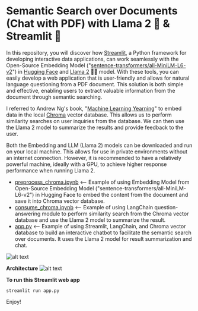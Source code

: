 # Semantic Search over Documents (Chat with PDF) with Llama 2 🦙 & Streamlit 🌠

In this repository, you will discover how [Streamlit](https://streamlit.io/), a Python framework for developing interactive data applications, can work seamlessly with the Open-Source Embedding Model ("[sentence-transformers/all-MiniLM-L6-v2](https://huggingface.co/sentence-transformers/all-MiniLM-L6-v2)") in [Hugging Face](https://huggingface.co/) and [Llama 2](https://huggingface.co/sentence-transformers/all-MiniLM-L6-v2) 🦙🦙 model. With these tools, you can easily develop a web application that is user-friendly and allows for natural language questioning from a PDF document. This solution is both simple and effective, enabling users to extract valuable information from the document through semantic searching.

I referred to Andrew Ng's book, "[Machine Learning Yearning](https://info.deeplearning.ai/machine-learning-yearning-book)" to embed data in the local [Chroma](https://www.trychroma.com/) vector database. This allows us to perform similarity searches on user inquiries from the database. We can then use the Llama 2 model to summarize the results and provide feedback to the user.

Both the Embedding and LLM (Llama 2) models can be downloaded and run on your local machine. This allows for use in private environments without an internet connection. However, it is recommended to have a relatively powerful machine, ideally with a GPU, to achieve higher response performance when running Llama 2.

* [preprocess_chroma.ipynb](https://github.com/easonlai/chat_with_pdf_streamlit_llama2/blob/main/preprocess_chroma.ipynb) <-- Example of using Embedding Model from Open-Source Embedding Model ("sentence-transformers/all-MiniLM-L6-v2") in Hugging Face to embed the content from the document and save it into Chroma vector database.
* [consume_chroma.ipynb](https://github.com/easonlai/chat_with_pdf_streamlit_llama2/blob/main/consume_chroma.ipynb) <-- Example of using LangChain question-answering module to perform similarity search from the Chroma vector database and use the Llama 2 model to summarize the result.
* [app.py](https://github.com/easonlai/chat_with_pdf_streamlit_llama2/blob/main/app.py) <-- Example of using Streamlit, LangChain, and Chroma vector database to build an interactive chatbot to facilitate the semantic search over documents. It uses the Llama 2 model for result summarization and chat.


![alt text](https://github.com/easonlai/chat_with_pdf_streamlit_llama2/blob/main/git-images/git-image-1.png)


**Architecture**
![alt text](https://github.com/easonlai/chat_with_pdf_streamlit_llama2/blob/main/git-images/git-image-2.png)


**To run this Streamlit web app**
```
streamlit run app.py
```

Enjoy!

